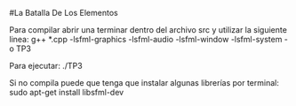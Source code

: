 #La Batalla De Los Elementos

Para compilar abrir una terminar dentro del archivo src y utilizar la siguiente linea:
g++ *.cpp -lsfml-graphics -lsfml-audio -lsfml-window -lsfml-system -o TP3

Para ejecutar: ./TP3

Si no compila puede que tenga que instalar algunas librerías por terminal:
sudo apt-get install libsfml-dev
